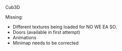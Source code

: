 Cub3D


Missing:

- Different textures being loaded for NO WE EA SO.
- Doors (available in first attempt)
- Animations
- Minimap needs to be corrected